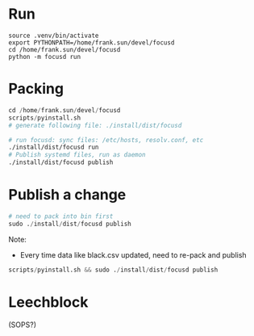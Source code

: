 
# Run

```
source .venv/bin/activate
export PYTHONPATH=/home/frank.sun/devel/focusd
cd /home/frank.sun/devel/focusd
python -m focusd run
```

# Packing

```s
cd /home/frank.sun/devel/focusd
scripts/pyinstall.sh
# generate following file: ./install/dist/focusd
```

```sh
# run focusd: sync files: /etc/hosts, resolv.conf, etc
./install/dist/focusd run
# Publish systemd files, run as daemon 
./install/dist/focusd publish
```

# Publish a change

```s
# need to pack into bin first
sudo ./install/dist/focusd publish
```

Note:

* Every time data like black.csv updated, need to re-pack and publish
```s
scripts/pyinstall.sh && sudo ./install/dist/focusd publish
```

# Leechblock

(SOPS?)